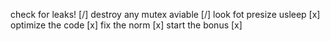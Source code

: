 check for leaks!             [/]
destroy any mutex aviable    [/]
look fot presize usleep      [x]
optimize the code            [x]
fix the norm                 [x] 
start the bonus              [x]